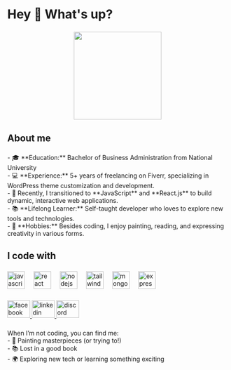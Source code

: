 <h1 align="left">Hey 👋 What's up?</h1>

###

<div align="center">
  <img height="200" src="https://i.ibb.co.com/qYmKgYyM/github-cover.png"  />
</div>

###

<h2 align="left">About me</h2>

###

<p align="left">- 🎓 **Education:** Bachelor of Business Administration from National University  <br>- 💻 **Experience:** 5+ years of freelancing on Fiverr, specializing in WordPress theme customization and development.  <br>- 🚀 Recently, I transitioned to **JavaScript** and **React.js** to build dynamic, interactive web applications.  <br>- 📚 **Lifelong Learner:** Self-taught developer who loves to explore new tools and technologies.  <br>- 🎨 **Hobbies:** Besides coding, I enjoy painting, reading, and expressing creativity in various forms.</p>

###

<h2 align="left">I code with</h2>

###

<div align="left">
  <img src="https://cdn.jsdelivr.net/gh/devicons/devicon/icons/javascript/javascript-original.svg" height="40" alt="javascript logo"  />
  <img width="12" />
  <img src="https://cdn.jsdelivr.net/gh/devicons/devicon/icons/react/react-original.svg" height="40" alt="react logo"  />
  <img width="12" />
  <img src="https://cdn.jsdelivr.net/gh/devicons/devicon/icons/nodejs/nodejs-original.svg" height="40" alt="nodejs logo"  />
  <img width="12" />
  <img src="https://cdn.simpleicons.org/tailwindcss/06B6D4" height="40" alt="tailwindcss logo"  />
  <img width="12" />
  <img src="https://cdn.simpleicons.org/mongodb/47A248" height="40" alt="mongodb logo"  />
  <img width="12" />
  <img src="https://skillicons.dev/icons?i=express" height="40" alt="express logo"  />
</div>

###

<div align="left">
  <a href="https://www.facebook.com/mahdiayasmin/" target="_blank">
    <img src="https://raw.githubusercontent.com/maurodesouza/profile-readme-generator/master/src/assets/icons/social/facebook/default.svg" width="52" height="40" alt="facebook logo"  />
  </a>
  <a href="https://www.linkedin.com/in/mahdia0807/" target="_blank">
    <img src="https://raw.githubusercontent.com/maurodesouza/profile-readme-generator/master/src/assets/icons/social/linkedin/default.svg" width="52" height="40" alt="linkedin logo"  />
  </a>
  <a href="mahdiayasmin" target="_blank">
    <img src="https://raw.githubusercontent.com/maurodesouza/profile-readme-generator/master/src/assets/icons/social/discord/default.svg" width="52" height="40" alt="discord logo"  />
  </a>
</div>

###

<p align="left">When I’m not coding, you can find me:  <br>- 🎨 Painting masterpieces (or trying to!)  <br>- 📚 Lost in a good book  <br>- 🌍 Exploring new tech or learning something exciting</p>

###
